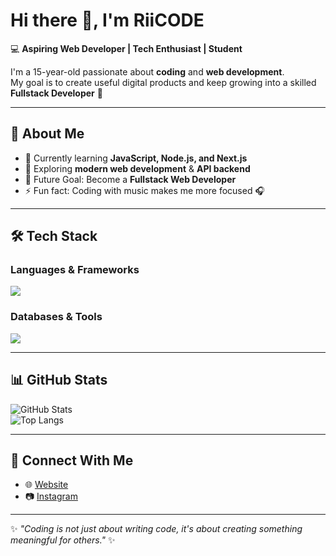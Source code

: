 # Hi there 👋, I'm RiiCODE  

💻 **Aspiring Web Developer | Tech Enthusiast | Student**  

I'm a 15-year-old passionate about **coding** and **web development**.  
My goal is to create useful digital products and keep growing into a skilled **Fullstack Developer** 🚀  

---

## 🌟 About Me  
- 🔭 Currently learning **JavaScript, Node.js, and Next.js**  
- 🌱 Exploring **modern web development** & **API backend**  
- 🎯 Future Goal: Become a **Fullstack Web Developer**  
- ⚡ Fun fact: Coding with music makes me more focused 🎧  

---

## 🛠️ Tech Stack  

### Languages & Frameworks  
<p align="left">
  <img src="https://skillicons.dev/icons?i=html,css,js,py,java,react,nextjs,nodejs,express" />
</p>

### Databases & Tools  
<p align="left">
  <img src="https://skillicons.dev/icons?i=mongodb,mysql,git,vercel,docker,vscode" />
</p>

---

## 📊 GitHub Stats  
![GitHub Stats](https://github-readme-stats.vercel.app/api?username=riiicode&show_icons=true&theme=radical)  
![Top Langs](https://github-readme-stats.vercel.app/api/top-langs/?username=riiicode&layout=compact&theme=radical)  

---

## 🔗 Connect With Me  
- 🌐 [Website](https://rcwebsite.my.id)  
- 📷 [Instagram](https://instagram.com/fakhriigt)   

---

✨ *"Coding is not just about writing code, it's about creating something meaningful for others."* ✨
